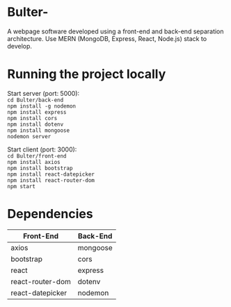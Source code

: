 # Bulter-

A webpage software developed using a front-end and back-end separation architecture. Use MERN (MongoDB, Express, React, Node.js) stack to develop.

# Running the project locally

Start server (port: 5000):\
`cd Bulter/back-end` \
`npm install -g nodemon`\
`npm install express`\
`npm install cors`\
`npm install dotenv`\
`npm install mongoose`\
`nodemon server`

Start client (port: 3000):\
`cd Bulter/front-end`\
`npm install axios`\
`npm install bootstrap`\
`npm install react-datepicker`\
`npm install react-router-dom`\
`npm start`

# Dependencies

| Front-End        | Back-End |
| ---------------- | -------- |
| axios            | mongoose |
| bootstrap        | cors     |
| react            | express  |
| react-router-dom | dotenv   |
| react-datepicker | nodemon  |

